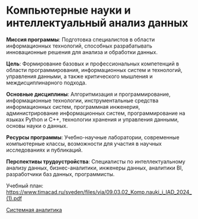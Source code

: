 # Компьютерные науки и интеллектуальный анализ данных

**Миссия программы**: Подготовка специалистов в области информационных технологий, способных разрабатывать инновационные решения для анализа и обработки данных.

**Цель**: Формирование базовых и профессиональных компетенций в области программирования, информационных систем и технологий, управления данными, а также критического мышления и междисциплинарного подхода.

**Основные дисциплины**: Алгоритмизация и программирование, информационные технологии, инструментальные средства информационных систем, программная инженерия, администрирование информационных систем, программирование на языках Python и C++, технологии хранения и управления данными, основы науки о данных.

**Ресурсы программы**: Учебно-научные лаборатории, современные компьютерные классы, возможности для участия в научных исследованиях и публикаций.

**Перспективы трудоустройства**: Специалисты по интеллектуальному анализу данных, бизнес-аналитики, инженеры данных, аналитики BI, разработчики баз данных, программисты.

Учебный план: https://www.timacad.ru/sveden/files/via/09.03.02_Komp.nauki_i_IAD_2024_(1).pdf

[Системная аналитика](%D0%A1%D0%B8%D1%81%D1%82%D0%B5%D0%BC%D0%BD%D0%B0%D1%8F%20%D0%B0%D0%BD%D0%B0%D0%BB%D0%B8%D1%82%D0%B8%D0%BA%D0%B0%2020c8b98bbd5c81f3bd3cc6baf5ec181c.md)